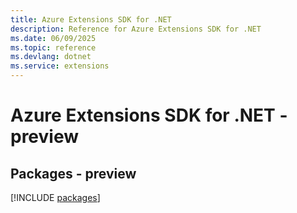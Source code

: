 ```yaml
---
title: Azure Extensions SDK for .NET
description: Reference for Azure Extensions SDK for .NET
ms.date: 06/09/2025
ms.topic: reference
ms.devlang: dotnet
ms.service: extensions
---
```

# Azure Extensions SDK for .NET - preview
## Packages - preview
[!INCLUDE [packages](extensions-index.md)]